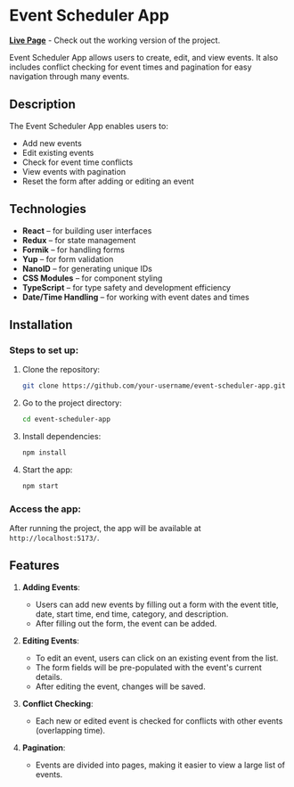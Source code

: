 # Event Scheduler App

[**Live Page**](https://top-event-scheduler.vercel.app/) - Check out the working version of the project.

Event Scheduler App allows users to create, edit, and view events. It also includes conflict checking for event times and pagination for easy navigation through many events.

## Description

The Event Scheduler App enables users to:

- Add new events
- Edit existing events
- Check for event time conflicts
- View events with pagination
- Reset the form after adding or editing an event

## Technologies

- **React** – for building user interfaces
- **Redux** – for state management
- **Formik** – for handling forms
- **Yup** – for form validation
- **NanoID** – for generating unique IDs
- **CSS Modules** – for component styling
- **TypeScript** – for type safety and development efficiency
- **Date/Time Handling** – for working with event dates and times

## Installation

### Steps to set up:

1. Clone the repository:

   ```bash
   git clone https://github.com/your-username/event-scheduler-app.git
   ```

2. Go to the project directory:

   ```bash
   cd event-scheduler-app
   ```

3. Install dependencies:

   ```bash
   npm install
   ```

4. Start the app:
   ```bash
   npm start
   ```

### Access the app:

After running the project, the app will be available at `http://localhost:5173/`.

## Features

1. **Adding Events**:

   - Users can add new events by filling out a form with the event title, date, start time, end time, category, and description.
   - After filling out the form, the event can be added.

2. **Editing Events**:

   - To edit an event, users can click on an existing event from the list.
   - The form fields will be pre-populated with the event's current details.
   - After editing the event, changes will be saved.

3. **Conflict Checking**:

   - Each new or edited event is checked for conflicts with other events (overlapping time).

4. **Pagination**:
   - Events are divided into pages, making it easier to view a large list of events.
